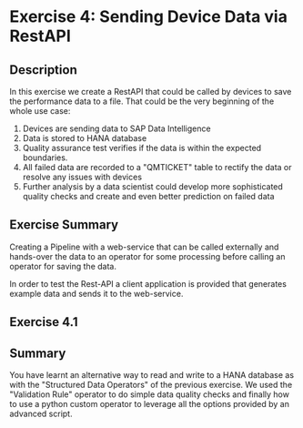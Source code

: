 # Exercise 4: Sending Device Data via RestAPI

## Description
In this exercise we create a RestAPI that could be called by devices to save the performance data to a file. That could be the very beginning of the whole use case: 
1. Devices are sending data to SAP Data Intelligence
2. Data is stored to HANA database
3. Quality assurance test verifies if the data is within the expected boundaries.
4. All failed data are recorded to a "QMTICKET" table to rectify the data or resolve any issues with devices
5. Further analysis by a data scientist could develop more sophisticated quality checks and create and even better prediction on failed data


## Exercise Summary

Creating a Pipeline with a web-service that can be called externally and hands-over the data to an operator for some processing before calling an operator for saving the data. 

In order to test the Rest-API a client application is provided that generates example data and sends it to the web-service. 

## Exercise 4.1

## Summary

You have learnt an alternative way to read and write to a HANA database as with the "Structured Data Operators" of the previous exercise. We used the "Validation Rule" operator to do simple data quality checks and finally how to use a python custom operator to leverage all the options provided by an advanced script. 


